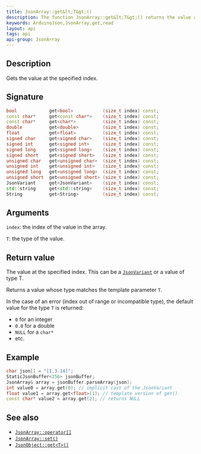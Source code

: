 ```yaml
---
title: JsonArray::get&lt;T&gt;()
description: The function JsonArray::get&lt;T&gt;() returns the value at specified index.
keywords: ArduinoJson,JsonArray,get,read
layout: api
tags: api
api-group: JsonArray
---
```


## Description

Gets the value at the specified index.

## Signature

```c++
bool            get<bool>           (size_t index) const;
const char*     get<const char*>    (size_t index) const;
const char*     get<char*>          (size_t index) const;
double          get<double>         (size_t index) const;
float           get<float>          (size_t index) const;
signed char     get<signed char>    (size_t index) const;
signed int      get<signed int>     (size_t index) const;
signed long     get<signed long>    (size_t index) const;
signed short    get<signed short>   (size_t index) const;
unsigned char   get<unsigned char>  (size_t index) const;
unsigned int    get<unsigned int>   (size_t index) const;
unsigned long   get<unsigned long>  (size_t index) const;
unsigned short  get<unsigned short> (size_t index) const;
JsonVariant     get<JsonVariant>    (size_t index) const;
std::string     get<std::string>    (size_t index) const;
String          get<String>         (size_t index) const;
```

## Arguments

`index`: the index of the value in the array.

`T`: the type of the value.

## Return value

The value at the specified index. This can be a [`JsonVariant`]({{site.baseurl}}/api/jsonvariant/) or a value of type T.

Returns a value whose type matches the template parameter `T`.

In the case of an error (index out of range or incompatible type), the default value for the type `T` is returned:

* `0` for an integer
* `0.0` for a double
* `NULL` for a `char*`
* etc.

## Example

```c++
char json[] = "[1,3.14]";
StaticJsonBuffer<256> jsonBuffer;
JsonArray& array = jsonBuffer.parseArray(json);
int value0 = array.get(0); // implicit cast of the JsonVariant
float value1 = array.get<float>(1); // template version of get()
const char* value2 = array.get(2); // returns NULL
```

## See also

* [`JsonArray::operator[]`]({{site.baseurl}}/api/jsonarray/subscript/)
* [`JsonArray::set()`]({{site.baseurl}}/api/jsonarray/set/)
* [`JsonObject::get<T>()`]({{site.baseurl}}/api/jsonobject/get/)
